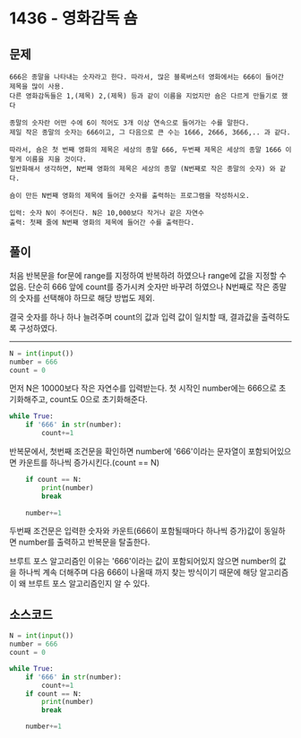 # 1436 - 영화감독 숌
## 문제
```
666은 종말을 나타내는 숫자라고 한다. 따라서, 많은 블록버스터 영화에서는 666이 들어간 제목을 많이 사용.
다른 영화감독들은 1,(제목) 2,(제목) 등과 같이 이름을 지었지만 숌은 다르게 만들기로 했다

종말의 숫자란 어떤 수에 6이 적어도 3개 이상 연속으로 들어가는 수를 말한다.
제일 작은 종말의 숫자는 666이고, 그 다음으로 큰 수는 1666, 2666, 3666,.. 과 같다.

따라서, 숌은 첫 번째 영화의 제목은 세상의 종말 666, 두번째 제목은 세상의 종말 1666 이렇게 이름을 지을 것이다.
일반화해서 생각하면, N번째 영화의 제목은 세상의 종말 (N번째로 작은 종말의 숫자) 와 같다.

숌이 만든 N번째 영화의 제목에 들어간 숫자를 출력하는 프로그램을 작성하시오.

입력: 숫자 N이 주어진다. N은 10,000보다 작거나 같은 자연수
출력: 첫째 줄에 N번째 영화의 제목에 들어간 수를 출력한다.
```

## 풀이
처음 반복문을 for문에 range를 지정하여 반복하려 하였으나 range에 값을 지정할 수 없음.
단순히 666 앞에 count를 증가시켜 숫자만 바꾸려 하였으나 N번째로 작은 종말의 숫자를 선택해야 하므로 해당 방법도 제외.

결국 숫자를 하나 하나 늘려주며 count의 값과 입력 값이 일치할 때, 결과값을 출력하도록 구성하였다.
- - - 
```python
N = int(input())
number = 666
count = 0
```
먼저 N은 10000보다 작은 자연수를 입력받는다.
첫 시작인 number에는 666으로 초기화해주고, count도 0으로 초기화해준다.

```python
while True:
    if '666' in str(number):
        count+=1
```

반복문에서, 첫번째 조건문을 확인하면
number에 '666'이라는 문자열이 포함되어있으면 카운트를 하나씩 증가시킨다.(count == N)

```python
    if count == N:
        print(number)
        break
        
    number+=1
```
두번째 조건문은 입력한 숫자와 카운트(666이 포함될때마다 하나씩 증가)값이 동일하면 number를 출력하고 반복문을 탈출한다.

브루트 포스 알고리즘인 이유는 '666'이라는 값이 포함되어있지 않으면 number의 값을
하나씩 계속 더해주며 다음 666이 나올때 까지 찾는 방식이기 때문에 해당 알고리즘이 왜 브루트 포스 알고리즘인지 알 수 있다.

## 소스코드
```python
N = int(input())
number = 666
count = 0

while True:
    if '666' in str(number):
        count+=1
    if count == N:
        print(number)
        break

    number+=1
```
